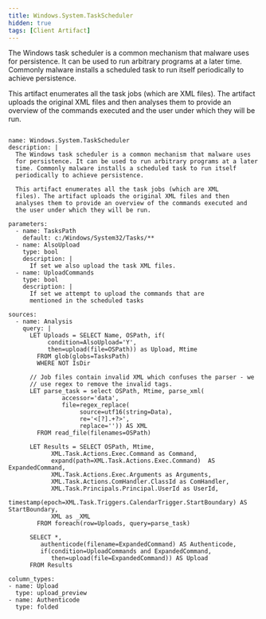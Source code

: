 ```yaml
---
title: Windows.System.TaskScheduler
hidden: true
tags: [Client Artifact]
---
```


The Windows task scheduler is a common mechanism that malware uses
for persistence. It can be used to run arbitrary programs at a later
time. Commonly malware installs a scheduled task to run itself
periodically to achieve persistence.

This artifact enumerates all the task jobs (which are XML
files). The artifact uploads the original XML files and then
analyses them to provide an overview of the commands executed and
the user under which they will be run.


<pre><code class="language-yaml">
name: Windows.System.TaskScheduler
description: |
  The Windows task scheduler is a common mechanism that malware uses
  for persistence. It can be used to run arbitrary programs at a later
  time. Commonly malware installs a scheduled task to run itself
  periodically to achieve persistence.

  This artifact enumerates all the task jobs (which are XML
  files). The artifact uploads the original XML files and then
  analyses them to provide an overview of the commands executed and
  the user under which they will be run.

parameters:
  - name: TasksPath
    default: c:/Windows/System32/Tasks/**
  - name: AlsoUpload
    type: bool
    description: |
      If set we also upload the task XML files.
  - name: UploadCommands
    type: bool
    description: |
      If set we attempt to upload the commands that are
      mentioned in the scheduled tasks

sources:
  - name: Analysis
    query: |
      LET Uploads = SELECT Name, OSPath, if(
           condition=AlsoUpload='Y',
           then=upload(file=OSPath)) as Upload, Mtime
        FROM glob(globs=TasksPath)
        WHERE NOT IsDir

      // Job files contain invalid XML which confuses the parser - we
      // use regex to remove the invalid tags.
      LET parse_task = select OSPath, Mtime, parse_xml(
               accessor='data',
               file=regex_replace(
                    source=utf16(string=Data),
                    re='&lt;[?].+?&gt;',
                    replace='')) AS XML
        FROM read_file(filenames=OSPath)

      LET Results = SELECT OSPath, Mtime,
            XML.Task.Actions.Exec.Command as Command,
            expand(path=XML.Task.Actions.Exec.Command)  AS ExpandedCommand,
            XML.Task.Actions.Exec.Arguments as Arguments,
            XML.Task.Actions.ComHandler.ClassId as ComHandler,
            XML.Task.Principals.Principal.UserId as UserId,
            timestamp(epoch=XML.Task.Triggers.CalendarTrigger.StartBoundary) AS StartBoundary,
            XML as _XML
        FROM foreach(row=Uploads, query=parse_task)

      SELECT *,
         authenticode(filename=ExpandedCommand) AS Authenticode,
         if(condition=UploadCommands and ExpandedCommand,
            then=upload(file=ExpandedCommand)) AS Upload
      FROM Results

column_types:
- name: Upload
  type: upload_preview
- name: Authenticode
  type: folded

</code></pre>

